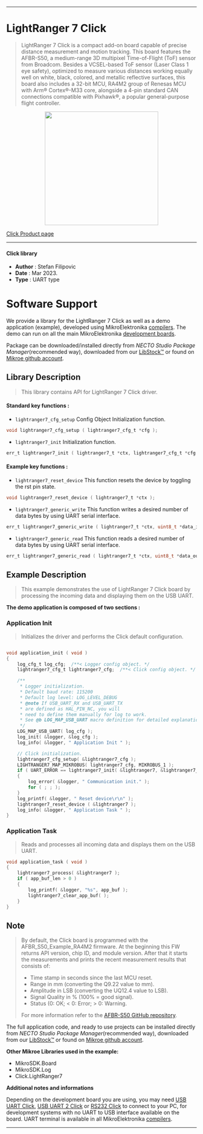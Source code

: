 
---
# LightRanger 7 Click

> LightRanger 7 Click is a compact add-on board capable of precise distance measurement and motion tracking. This board features the AFBR-S50, a medium-range 3D multipixel Time-of-Flight (ToF) sensor from Broadcom. Besides a VCSEL-based ToF sensor (Laser Class 1 eye safety), optimized to measure various distances working equally well on white, black, colored, and metallic reflective surfaces, this board also includes a 32-bit MCU, RA4M2 group of Renesas MCU with Arm® Cortex®-M33 core, alongside a 4-pin standard CAN connections compatible with Pixhawk®, a popular general-purpose flight controller.

<p align="center">
  <img src="https://download.mikroe.com/images/click_for_ide/lightranger7_click.png" height=300px>
</p>

[Click Product page](https://www.mikroe.com/lightranger-7-click)

---


#### Click library

- **Author**        : Stefan Filipovic
- **Date**          : Mar 2023.
- **Type**          : UART type


# Software Support

We provide a library for the LightRanger 7 Click
as well as a demo application (example), developed using MikroElektronika
[compilers](https://www.mikroe.com/necto-studio).
The demo can run on all the main MikroElektronika [development boards](https://www.mikroe.com/development-boards).

Package can be downloaded/installed directly from *NECTO Studio Package Manager*(recommended way), downloaded from our [LibStock&trade;](https://libstock.mikroe.com) or found on [Mikroe github account](https://github.com/MikroElektronika/mikrosdk_click_v2/tree/master/clicks).

## Library Description

> This library contains API for LightRanger 7 Click driver.

#### Standard key functions :

- `lightranger7_cfg_setup` Config Object Initialization function.
```c
void lightranger7_cfg_setup ( lightranger7_cfg_t *cfg );
```

- `lightranger7_init` Initialization function.
```c
err_t lightranger7_init ( lightranger7_t *ctx, lightranger7_cfg_t *cfg );
```

#### Example key functions :

- `lightranger7_reset_device` This function resets the device by toggling the rst pin state.
```c
void lightranger7_reset_device ( lightranger7_t *ctx );
```

- `lightranger7_generic_write` This function writes a desired number of data bytes by using UART serial interface.
```c
err_t lightranger7_generic_write ( lightranger7_t *ctx, uint8_t *data_in, uint16_t len );
```

- `lightranger7_generic_read` This function reads a desired number of data bytes by using UART serial interface.
```c
err_t lightranger7_generic_read ( lightranger7_t *ctx, uint8_t *data_out, uint16_t len );
```

## Example Description

> This example demonstrates the use of LightRanger 7 Click board by processing the incoming data and displaying them on the USB UART.

**The demo application is composed of two sections :**

### Application Init

> Initializes the driver and performs the Click default configuration.

```c

void application_init ( void )
{
    log_cfg_t log_cfg;  /**< Logger config object. */
    lightranger7_cfg_t lightranger7_cfg;  /**< Click config object. */

    /** 
     * Logger initialization.
     * Default baud rate: 115200
     * Default log level: LOG_LEVEL_DEBUG
     * @note If USB_UART_RX and USB_UART_TX 
     * are defined as HAL_PIN_NC, you will 
     * need to define them manually for log to work. 
     * See @b LOG_MAP_USB_UART macro definition for detailed explanation.
     */
    LOG_MAP_USB_UART( log_cfg );
    log_init( &logger, &log_cfg );
    log_info( &logger, " Application Init " );

    // Click initialization.
    lightranger7_cfg_setup( &lightranger7_cfg );
    LIGHTRANGER7_MAP_MIKROBUS( lightranger7_cfg, MIKROBUS_1 );
    if ( UART_ERROR == lightranger7_init( &lightranger7, &lightranger7_cfg ) ) 
    {
        log_error( &logger, " Communication init." );
        for ( ; ; );
    }
    log_printf( &logger, " Reset device\r\n" );
    lightranger7_reset_device ( &lightranger7 );
    log_info( &logger, " Application Task " );
}

```

### Application Task

> Reads and processes all incoming data and displays them on the USB UART.

```c
void application_task ( void )
{
    lightranger7_process( &lightranger7 );
    if ( app_buf_len > 0 ) 
    {
        log_printf( &logger, "%s", app_buf );
        lightranger7_clear_app_buf( );
    }
}
```

## Note

> By default, the Click board is programmed with the AFBR_S50_Example_RA4M2 firmware.
At the beginning this FW returns API version, chip ID, and module version. After that
it starts the measurements and prints the recent measurement results that consists of:
> - Time stamp in seconds since the last MCU reset.
> - Range in mm (converting the Q9.22 value to mm).
> - Amplitude in LSB (converting the UQ12.4 value to LSB).
> - Signal Quality in % (100% = good signal).
> - Status (0: OK; < 0: Error; > 0: Warning.
>
> For more information refer to the [AFBR-S50 GitHub repository](https://github.com/Broadcom/AFBR-S50-API).


The full application code, and ready to use projects can be installed directly from *NECTO Studio Package Manager*(recommended way), downloaded from our [LibStock&trade;](https://libstock.mikroe.com) or found on [Mikroe github account](https://github.com/MikroElektronika/mikrosdk_click_v2/tree/master/clicks).

**Other Mikroe Libraries used in the example:**

- MikroSDK.Board
- MikroSDK.Log
- Click.LightRanger7

**Additional notes and informations**

Depending on the development board you are using, you may need
[USB UART Click](https://www.mikroe.com/usb-uart-click),
[USB UART 2 Click](https://www.mikroe.com/usb-uart-2-click) or
[RS232 Click](https://www.mikroe.com/rs232-click) to connect to your PC, for
development systems with no UART to USB interface available on the board. UART
terminal is available in all MikroElektronika
[compilers](https://shop.mikroe.com/compilers).

---

